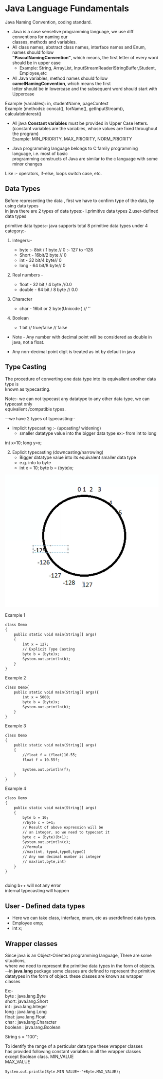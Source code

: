 # Java Language Fundamentals

Java Naming Convention, coding standard.
* Java is a case sensetive programming language, we use diff conventions for naming our   
classes, methods and variables.  
* All class names, abstract class names, interface names and Enum, names should follow   
**"PascalNamingConvention"**, which means, the first letter of every word should be in upper case
    * Example: String, ArrayList, InputStreamReaderIStringBuffer,Student, Employee,etc
* All Java variables, method names should follow **camelNamingConvention**, which means the first   
letter should be in lowercase and the subsequent word should start with Uppercase

Example (variables): in, studentName, pageContext  
Example (methods): concat(), forName(), getInputStream(), calculatelnterest()  
* All java **Constant variables** must be provided in Upper Case letters.  
(constant variables are the variables, whose values are fixed throughout the program)  
Example: MIN_PRIORITY, MAX_PRIORITY, NORM_PRIORITY

* Java programming language belongs to C family programming language, i.e. most of basic   
programming constructs of Java are similar to the c language with some minor changes

Like :- operators, if-else, loops switch case, etc.

## Data Types
Before representing the data , first we have to confirm type of the data, by using data types  
in java there are 2 types of data types:-
l.primitive data types
2.user-defined data types

primitive data types:-
java supports total 8 primitive data types under 4 category:-  
1. Integers:-  
    * byte :- 8bit / 1 byte // 0 :- 127 to -128
    * Short - 16bit/2 byte // 0
    * int - 32 bit/4 byte// 0
    * long - 64 bit/8 byte// 0

2. Real numbers - 
    * float - 32 bit / 4 byte //0.0
    * double - 64 bit / 8 byte // 0.0

3. Character
    * char - 16bit or 2 byte(Unicode ) // ''

4. Boolean
    * 1 bit // true/false // false

*  Note - Any number with decimal point will be considered as double in java, not a float.

* Any non-decimal point digit is treated as int by default in java

## Type Casting
The procedure of converting one data type into its equivallent another data type is   
known as typecasting.

Note:- we can not typecast any datatype to any other data type, we can typecast only   
equivallent /compatible types.

--we have 2 types of typecasting:-
* Implicit typecasting :- (upcasting/ widening)
    * smaller datatype value into the bigger data type ex:- from int to long

int x=10;
long y=x;

2. Explicit typecasting (downcasting/narrowing)
    * Bigger datatype value into its equivalent smaller data type
    * e.g. into to byte
    * int x = 10;
      byte b = (byte)x; 

![alt text](Assets/image-4.png)

Example 1
```
class Demo 
{
	public static void main(String[] args) 
	{
		int x = 127;
		// Explicit Type Casting
		byte b = (byte)x;
		System.out.println(b);
	}
}
```
Example 2
```
class Demo{
    public static void main(String[] args){
        int x = 5000;
        byte b = (byte)x;
        System.out.println(b);
    }
}
```
Example 3
```
class Demo 
{
	public static void main(String[] args) 
	{
		//float f = (float)10.55;
		float f = 10.55f;

		System.out.println(f);
	}
}
```

Example 4
```
class Demo 
{
	public static void main(String[] args) 
	{
		byte b = 10;
		//byte c = b+1;
		// Result of above expression will be
		// an integer, so we need to typecast it
		byte c = (byte)(b+1);
		System.out.println(c);
		//formula
		//max(int, typeA,typeB,typeC)
		// Any non decimal number is integer
		// max(int,byte,int)
	}
}


```
doing b++ will not any error  
internal typecasting will happen


## User - Defined data types
* Here we can take class, interface, enum, etc as userdefined data types.
* Employee emp;
* int x;

## Wrapper classes
Since java is an Object-Oriented programming language, There are some situations,   
where we need to represent the primitive data types in the form of objects.  
--in **java.lang** package some classes are defined to represent the primitive   
datatypes in the form of object. 
these classes are known as wrapper classes  

Ex:-  
byte : java.lang.Byte  
short: java.lang.Short  
int : java.lang.Integer  
long : java.lang.Long  
float:  java.lang.Float  
char : java.lang.Character  
boolean : java.lang.Boolean  

String s = "100";

To identify the range of a perticular data type these wrapper classes  
has provided following constant variables in all the wrapper classes   
except Boolean class.
MIN_VALUE  
MAX_VALUE  

`System.out.println(Byte.MIN VALUE+-"+Byte.MAX_VALUE);`